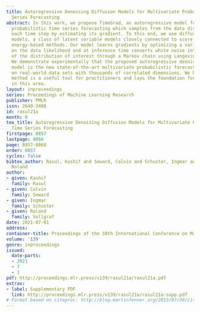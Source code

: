 ```yaml
---
title: Autoregressive Denoising Diffusion Models for Multivariate Probabilistic Time
  Series Forecasting
abstract: In this work, we propose TimeGrad, an autoregressive model for multivariate
  probabilistic time series forecasting which samples from the data distribution at
  each time step by estimating its gradient. To this end, we use diffusion probabilistic
  models, a class of latent variable models closely connected to score matching and
  energy-based methods. Our model learns gradients by optimizing a variational bound
  on the data likelihood and at inference time converts white noise into a sample
  of the distribution of interest through a Markov chain using Langevin sampling.
  We demonstrate experimentally that the proposed autoregressive denoising diffusion
  model is the new state-of-the-art multivariate probabilistic forecasting method
  on real-world data sets with thousands of correlated dimensions. We hope that this
  method is a useful tool for practitioners and lays the foundation for future research
  in this area.
layout: inproceedings
series: Proceedings of Machine Learning Research
publisher: PMLR
issn: 2640-3498
id: rasul21a
month: 0
tex_title: Autoregressive Denoising Diffusion Models for Multivariate Probabilistic
  Time Series Forecasting
firstpage: 8857
lastpage: 8868
page: 8857-8868
order: 8857
cycles: false
bibtex_author: Rasul, Kashif and Seward, Calvin and Schuster, Ingmar and Vollgraf,
  Roland
author:
- given: Kashif
  family: Rasul
- given: Calvin
  family: Seward
- given: Ingmar
  family: Schuster
- given: Roland
  family: Vollgraf
date: 2021-07-01
address:
container-title: Proceedings of the 38th International Conference on Machine Learning
volume: '139'
genre: inproceedings
issued:
  date-parts:
  - 2021
  - 7
  - 1
pdf: http://proceedings.mlr.press/v139/rasul21a/rasul21a.pdf
extras:
- label: Supplementary PDF
  link: http://proceedings.mlr.press/v139/rasul21a/rasul21a-supp.pdf
# Format based on citeproc: http://blog.martinfenner.org/2013/07/30/citeproc-yaml-for-bibliographies/
---
```

